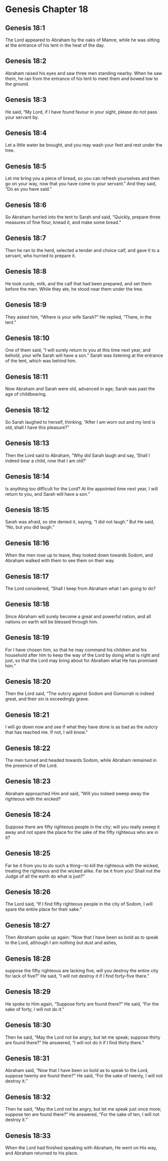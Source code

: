 # Genesis Chapter 18

## Genesis 18:1
The Lord appeared to Abraham by the oaks of Mamre, while he was sitting at the entrance of his tent in the heat of the day.

## Genesis 18:2
Abraham raised his eyes and saw three men standing nearby. When he saw them, he ran from the entrance of his tent to meet them and bowed low to the ground.

## Genesis 18:3
He said, “My Lord, if I have found favour in your sight, please do not pass your servant by.

## Genesis 18:4
Let a little water be brought, and you may wash your feet and rest under the tree.

## Genesis 18:5
Let me bring you a piece of bread, so you can refresh yourselves and then go on your way, now that you have come to your servant.” And they said, “Do as you have said.”

## Genesis 18:6
So Abraham hurried into the tent to Sarah and said, “Quickly, prepare three measures of fine flour, knead it, and make some bread.”

## Genesis 18:7
Then he ran to the herd, selected a tender and choice calf, and gave it to a servant, who hurried to prepare it.

## Genesis 18:8
He took curds, milk, and the calf that had been prepared, and set them before the men. While they ate, he stood near them under the tree.

## Genesis 18:9
They asked him, “Where is your wife Sarah?” He replied, “There, in the tent.”

## Genesis 18:10
One of them said, “I will surely return to you at this time next year, and behold, your wife Sarah will have a son.” Sarah was listening at the entrance of the tent, which was behind him.

## Genesis 18:11
Now Abraham and Sarah were old, advanced in age; Sarah was past the age of childbearing.

## Genesis 18:12
So Sarah laughed to herself, thinking, “After I am worn out and my lord is old, shall I have this pleasure?”

## Genesis 18:13
Then the Lord said to Abraham, “Why did Sarah laugh and say, ‘Shall I indeed bear a child, now that I am old?’

## Genesis 18:14
Is anything too difficult for the Lord? At the appointed time next year, I will return to you, and Sarah will have a son.”

## Genesis 18:15
Sarah was afraid, so she denied it, saying, “I did not laugh.” But He said, “No, but you did laugh.”

## Genesis 18:16
When the men rose up to leave, they looked down towards Sodom, and Abraham walked with them to see them on their way.

## Genesis 18:17
The Lord considered, “Shall I keep from Abraham what I am going to do?

## Genesis 18:18
Since Abraham will surely become a great and powerful nation, and all nations on earth will be blessed through him.

## Genesis 18:19
For I have chosen him, so that he may command his children and his household after him to keep the way of the Lord by doing what is right and just, so that the Lord may bring about for Abraham what He has promised him.”

## Genesis 18:20
Then the Lord said, “The outcry against Sodom and Gomorrah is indeed great, and their sin is exceedingly grave.

## Genesis 18:21
I will go down now and see if what they have done is as bad as the outcry that has reached me. If not, I will know.”

## Genesis 18:22
The men turned and headed towards Sodom, while Abraham remained in the presence of the Lord.

## Genesis 18:23
Abraham approached Him and said, “Will you indeed sweep away the righteous with the wicked?

## Genesis 18:24
Suppose there are fifty righteous people in the city; will you really sweep it away and not spare the place for the sake of the fifty righteous who are in it?

## Genesis 18:25
Far be it from you to do such a thing—to kill the righteous with the wicked, treating the righteous and the wicked alike. Far be it from you! Shall not the Judge of all the earth do what is just?”

## Genesis 18:26
The Lord said, “If I find fifty righteous people in the city of Sodom, I will spare the entire place for their sake.”

## Genesis 18:27
Then Abraham spoke up again: “Now that I have been so bold as to speak to the Lord, although I am nothing but dust and ashes,

## Genesis 18:28
suppose the fifty righteous are lacking five, will you destroy the entire city for lack of five?” He said, “I will not destroy it if I find forty-five there.”

## Genesis 18:29
He spoke to Him again, “Suppose forty are found there?” He said, “For the sake of forty, I will not do it.”

## Genesis 18:30
Then he said, “May the Lord not be angry, but let me speak; suppose thirty are found there?” He answered, “I will not do it if I find thirty there.”

## Genesis 18:31
Abraham said, “Now that I have been so bold as to speak to the Lord, suppose twenty are found there?” He said, “For the sake of twenty, I will not destroy it.”

## Genesis 18:32
Then he said, “May the Lord not be angry, but let me speak just once more; suppose ten are found there?” He answered, “For the sake of ten, I will not destroy it.”

## Genesis 18:33
When the Lord had finished speaking with Abraham, He went on His way, and Abraham returned to his place.
